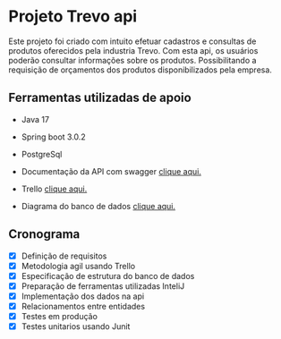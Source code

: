 # Projeto Trevo api
Este projeto foi criado com intuito efetuar cadastros e consultas de produtos oferecidos pela industria Trevo. Com esta api, os usuários poderão consultar informações sobre os produtos.
Possibilitando a requisição de orçamentos dos produtos disponibilizados pela empresa. 

## Ferramentas utilizadas de apoio
- Java 17
- Spring boot 3.0.2
- PostgreSql


- Documentação da API com swagger [clique aqui.](http://localhost:8080/swagger-ui/index.html)
- Trello [clique aqui.](https://trello.com/b/0Pf03pNd/backend-1)
- Diagrama do banco de dados [clique aqui.](https://github.com/KaiqueQueiros/trevo_agro/blob/master/src/main/Documentos/MER.png)


## Cronograma

- [x] Definição de requisitos 
- [x] Metodologia agil usando Trello
- [x] Especificação de estrutura do banco de dados
- [x] Preparação de ferramentas utilizadas InteliJ
- [x] Implementação dos dados na api
- [x] Relacionamentos entre entidades
- [x] Testes em produção
- [x] Testes unitarios usando Junit
